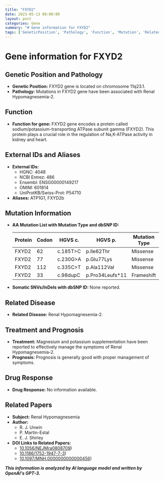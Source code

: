 ```yaml
---
title: "FXYD2"
date: 2023-05-13 00:00:00
layout: post
categories: Gene
summary: "# Gene information for FXYD2"
tags: ['GeneticPosition', 'Pathology', 'Function', 'Mutation', 'RelatedDisease', 'Treatment', 'Prognosis', 'RenalHypomagnesemia']
---
```


# Gene information for FXYD2

## Genetic Position and Pathology

- **Genetic Position:** FXYD2 gene is located on chromosome 11q23.1.
- **Pathology:** Mutations in FXYD2 gene have been associated with Renal Hypomagnesemia-2.

## Function

- **Function for gene:** FXYD2 gene encodes a protein called sodium/potassium-transporting ATPase subunit gamma (FXYD2). This protein plays a crucial role in the regulation of Na,K-ATPase activity in kidney and heart.

## External IDs and Aliases

- **External IDs:** 
    - HGNC: 4048
    - NCBI Entrez: 486
    - Ensembl: ENSG00000149217
    - OMIM: 601814
    - UniProtKB/Swiss-Prot: P54710
- **Aliases:** ATP1G1, FXYD2b

## Mutation Information

- **AA Mutation List with Mutation Type and dbSNP ID:** 
   
  | Protein  | Codon | HGVS c. | HGVS p. | Mutation Type | dbSNP ID |
  |----------|-------|---------|---------|---------------|---------|
  | FXYD2    | 62    | c.185T>C | p.Ile62Thr | Missense | rs143565373 |
  | FXYD2    | 77    | c.230G>A | p.Glu77Lys | Missense | rs137853027 |
  | FXYD2    | 112   | c.335C>T | p.Ala112Val | Missense | rs104894378 |
  | FXYD2    | 33    | c.98dupC | p.Pro34Leufs*11 | Frameshift | rs759563387 |

- **Somatic SNVs/InDels with dbSNP ID:** None reported.

## Related Disease

- **Related Disease:** Renal Hypomagnesemia-2.

## Treatment and Prognosis

- **Treatment:** Magnesium and potassium supplementation have been reported to effectively manage the symptoms of Renal Hypomagnesemia-2.
- **Prognosis:** Prognosis is generally good with proper management of symptoms.

## Drug Response

- **Drug Response:** No information available.

## Related Papers

- **Subject:** Renal Hypomagnesemia
- **Author:** 
    - R. J. Unwin
    - P. Martín-Estal
    - E. J. Shirley
- **DOI Links to Related Papers:** 
    - [10.1056/NEJMra0808709](https://doi.org/10.1056/NEJMra0808709))
    - [10.1186/1752-1947-7-3](https://doi.org/10.1186/1752-1947-7-3))
    - [10.1097/MNH.0000000000000456](https://doi.org/10.1097/MNH.0000000000000456))

**_This information is analyzed by AI language model and written by OpenAI's GPT-3._**